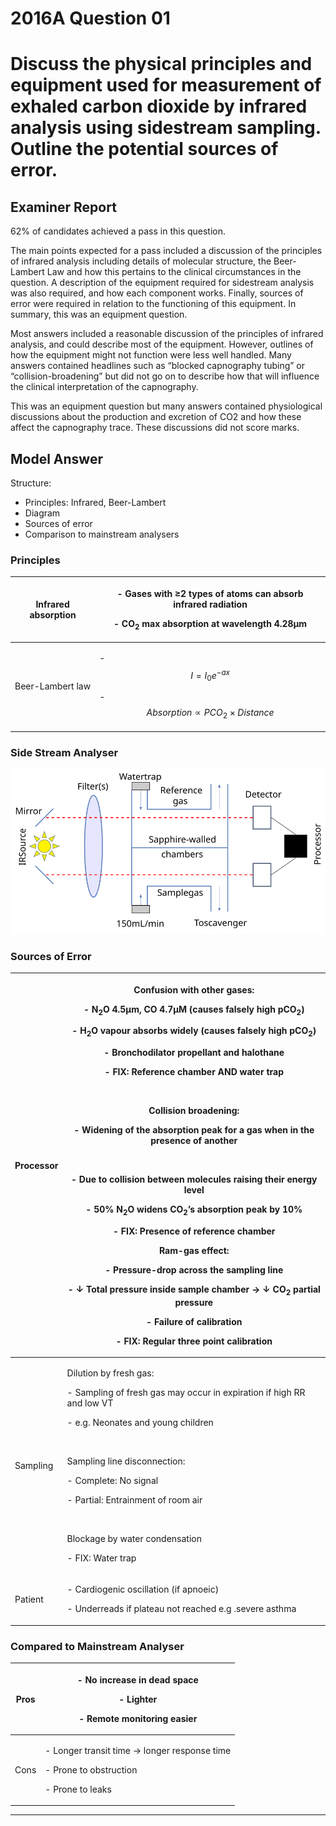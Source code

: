 # 2016A Question 01 
# Discuss the physical principles and equipment used for measurement of exhaled carbon dioxide by infrared analysis using sidestream sampling. Outline the potential sources of error.


## Examiner Report
62% of candidates achieved a pass in this question.


The main points expected for a pass included a discussion of the principles of infrared analysis including details of molecular structure, the Beer-Lambert Law and how this pertains to the clinical circumstances in the question. A description of the equipment required for sidestream analysis was also required, and how each component works. Finally, sources of error were required in relation to the functioning of this equipment. In summary, this was an equipment question.


Most answers included a reasonable discussion of the principles of infrared analysis, and could describe most of the equipment. However, outlines of how the equipment might not function were less well handled. Many answers contained headlines such as “blocked capnography tubing” or “collision-broadening” but did not go on to describe how that will influence the clinical interpretation of the capnography.


This was an equipment question but many answers contained physiological discussions about the production and excretion of CO2 and how these affect the capnography trace. These discussions did not score marks.

## Model Answer
Structure:
- Principles: Infrared, Beer-Lambert
- Diagram
- Sources of error
- Comparison to mainstream analysers

### Principles

|Infrared absorption|<p>- Gases with ≥2 types of atoms can absorb infrared radiation</p><p>- CO<sub>2</sub> max absorption at wavelength 4.28μm</p>|
| -- | -- |
|Beer-Lambert law|<p>- $$I = I_0e^{-ax}$$</p><p>- $$Absorption \propto PCO_2 \times Distance$$</p>|

### Side Stream Analyser

<img src="\resources\capnograph-diagram.svg">

### Sources of Error

|Processor|<p>Confusion with other gases:</p><p>- N<sub>2</sub>O 4.5μm, CO 4.7μM (causes falsely high pCO<sub>2</sub>)</p><p>- H<sub>2</sub>O vapour absorbs widely (causes falsely high pCO<sub>2</sub>)</p><p>- Bronchodilator propellant and halothane</p><p>- FIX: Reference chamber AND water trap</p><br><p>Collision broadening:</p><p>- Widening of the absorption peak for a gas when in the presence of another</p><br><p>- Due to collision between molecules raising their energy level</p><p>- 50% N<sub>2</sub>O widens CO<sub>2</sub>’s absorption peak by 10%</p><p>- FIX: Presence of reference chamber</p><p>Ram-gas effect:</p><p>- Pressure-drop across the sampling line</p><p>- ↓ Total pressure inside sample chamber → ↓ CO<sub>2</sub> partial pressure</p><p>- Failure of calibration</p><p>- FIX: Regular three point calibration</p>|
| -- | -- |
|Sampling|<p>Dilution by fresh gas:</p><p>- Sampling of fresh gas may occur in expiration if high RR and low VT</p><p>- e.g. Neonates and young children</p><br><p>Sampling line disconnection:</p><p>- Complete: No signal</p><p>- Partial: Entrainment of room air</p><br><p>Blockage by water condensation</p><p>- FIX: Water trap</p>|
|Patient|<p>- Cardiogenic oscillation (if apnoeic)</p><p>- Underreads if plateau not reached e.g .severe asthma</p>|

### Compared to Mainstream Analyser

|Pros|<p>- No increase in dead space</p><p>- Lighter</p><p>- Remote monitoring easier</p>|
| -- | -- |
|Cons|<p>- Longer transit time → longer response time</p><p>- Prone to obstruction</p><p>- Prone to leaks</p>|




--- 

